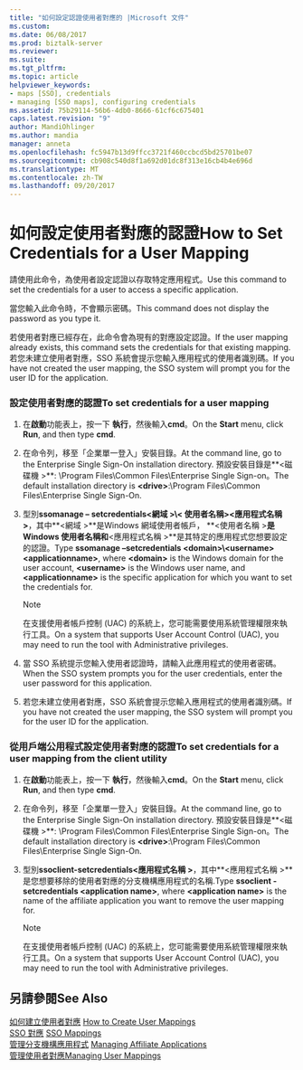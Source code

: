 ```yaml
---
title: "如何設定認證使用者對應的 |Microsoft 文件"
ms.custom: 
ms.date: 06/08/2017
ms.prod: biztalk-server
ms.reviewer: 
ms.suite: 
ms.tgt_pltfrm: 
ms.topic: article
helpviewer_keywords:
- maps [SSO], credentials
- managing [SSO maps], configuring credentials
ms.assetid: 75b29114-56b6-4db0-8666-61cf6c675401
caps.latest.revision: "9"
author: MandiOhlinger
ms.author: mandia
manager: anneta
ms.openlocfilehash: fc5947b13d9ffcc3721f460ccbcd5bd25701be07
ms.sourcegitcommit: cb908c540d8f1a692d01dc8f313e16cb4b4e696d
ms.translationtype: MT
ms.contentlocale: zh-TW
ms.lasthandoff: 09/20/2017
---
```

# <a name="how-to-set-credentials-for-a-user-mapping"></a><span data-ttu-id="1e1e2-102">如何設定使用者對應的認證</span><span class="sxs-lookup"><span data-stu-id="1e1e2-102">How to Set Credentials for a User Mapping</span></span>
<span data-ttu-id="1e1e2-103">請使用此命令，為使用者設定認證以存取特定應用程式。</span><span class="sxs-lookup"><span data-stu-id="1e1e2-103">Use this command to set the credentials for a user to access a specific application.</span></span>  
  
 <span data-ttu-id="1e1e2-104">當您輸入此命令時，不會顯示密碼。</span><span class="sxs-lookup"><span data-stu-id="1e1e2-104">This command does not display the password as you type it.</span></span>  
  
 <span data-ttu-id="1e1e2-105">若使用者對應已經存在，此命令會為現有的對應設定認證。</span><span class="sxs-lookup"><span data-stu-id="1e1e2-105">If the user mapping already exists, this command sets the credentials for that existing mapping.</span></span> <span data-ttu-id="1e1e2-106">若您未建立使用者對應，SSO 系統會提示您輸入應用程式的使用者識別碼。</span><span class="sxs-lookup"><span data-stu-id="1e1e2-106">If you have not created the user mapping, the SSO system will prompt you for the user ID for the application.</span></span>  
  
### <a name="to-set-credentials-for-a-user-mapping"></a><span data-ttu-id="1e1e2-107">設定使用者對應的認證</span><span class="sxs-lookup"><span data-stu-id="1e1e2-107">To set credentials for a user mapping</span></span>  
  
1.  <span data-ttu-id="1e1e2-108">在**啟動**功能表上，按一下 **執行**，然後輸入**cmd**。</span><span class="sxs-lookup"><span data-stu-id="1e1e2-108">On the **Start** menu, click **Run**, and then type **cmd**.</span></span>  
  
2.  <span data-ttu-id="1e1e2-109">在命令列，移至「企業單一登入」安裝目錄。</span><span class="sxs-lookup"><span data-stu-id="1e1e2-109">At the command line, go to the Enterprise Single Sign-On installation directory.</span></span> <span data-ttu-id="1e1e2-110">預設安裝目錄是**\<磁碟機 >**: \Program Files\Common Files\Enterprise Single Sign-on。</span><span class="sxs-lookup"><span data-stu-id="1e1e2-110">The default installation directory is **\<drive>**:\Program Files\Common Files\Enterprise Single Sign-On.</span></span>  
  
3.  <span data-ttu-id="1e1e2-111">型別**ssomanage – setcredentials\<網域 >\\< 使用者名稱\>\<應用程式名稱 >**，其中**\<網域 >**是Windows 網域使用者帳戶， **\<使用者名稱 >**是 Windows 使用者名稱和**\<應用程式名稱 >**是其特定的應用程式您想要設定的認證。</span><span class="sxs-lookup"><span data-stu-id="1e1e2-111">Type **ssomanage –setcredentials \<domain>\\<username\> \<applicationname>**, where **\<domain>** is the Windows domain for the user account, **\<username>** is the Windows user name, and **\<applicationname>** is the specific application for which you want to set the credentials for.</span></span>  
  
    > [!NOTE]
    >  <span data-ttu-id="1e1e2-112">在支援使用者帳戶控制 (UAC) 的系統上，您可能需要使用系統管理權限來執行工具。</span><span class="sxs-lookup"><span data-stu-id="1e1e2-112">On a system that supports User Account Control (UAC), you may need to run the tool with Administrative privileges.</span></span>  
  
4.  <span data-ttu-id="1e1e2-113">當 SSO 系統提示您輸入使用者認證時，請輸入此應用程式的使用者密碼。</span><span class="sxs-lookup"><span data-stu-id="1e1e2-113">When the SSO system prompts you for the user credentials, enter the user password for this application.</span></span>  
  
5.  <span data-ttu-id="1e1e2-114">若您未建立使用者對應，SSO 系統會提示您輸入應用程式的使用者識別碼。</span><span class="sxs-lookup"><span data-stu-id="1e1e2-114">If you have not created the user mapping, the SSO system will prompt you for the user ID for the application.</span></span>  
  
### <a name="to-set-credentials-for-a-user-mapping-from-the-client-utility"></a><span data-ttu-id="1e1e2-115">從用戶端公用程式設定使用者對應的認證</span><span class="sxs-lookup"><span data-stu-id="1e1e2-115">To set credentials for a user mapping from the client utility</span></span>  
  
1.  <span data-ttu-id="1e1e2-116">在**啟動**功能表上，按一下 **執行**，然後輸入**cmd**。</span><span class="sxs-lookup"><span data-stu-id="1e1e2-116">On the **Start** menu, click **Run**, and then type **cmd**.</span></span>  
  
2.  <span data-ttu-id="1e1e2-117">在命令列，移至「企業單一登入」安裝目錄。</span><span class="sxs-lookup"><span data-stu-id="1e1e2-117">At the command line, go to the Enterprise Single Sign-On installation directory.</span></span> <span data-ttu-id="1e1e2-118">預設安裝目錄是**\<磁碟機 >**: \Program Files\Common Files\Enterprise Single Sign-on。</span><span class="sxs-lookup"><span data-stu-id="1e1e2-118">The default installation directory is **\<drive>**:\Program Files\Common Files\Enterprise Single Sign-On.</span></span>  
  
3.  <span data-ttu-id="1e1e2-119">型別**ssoclient-setcredentials\<應用程式名稱 >**，其中**\<應用程式名稱 >**是您想要移除的使用者對應的分支機構應用程式的名稱.</span><span class="sxs-lookup"><span data-stu-id="1e1e2-119">Type **ssoclient -setcredentials \<application name>**, where **\<application name>** is the name of the affiliate application you want to remove the user mapping for.</span></span>  
  
    > [!NOTE]
    >  <span data-ttu-id="1e1e2-120">在支援使用者帳戶控制 (UAC) 的系統上，您可能需要使用系統管理權限來執行工具。</span><span class="sxs-lookup"><span data-stu-id="1e1e2-120">On a system that supports User Account Control (UAC), you may need to run the tool with Administrative privileges.</span></span>  
  
## <a name="see-also"></a><span data-ttu-id="1e1e2-121">另請參閱</span><span class="sxs-lookup"><span data-stu-id="1e1e2-121">See Also</span></span>  
 <span data-ttu-id="1e1e2-122">[如何建立使用者對應](../core/how-to-create-user-mappings.md) </span><span class="sxs-lookup"><span data-stu-id="1e1e2-122">[How to Create User Mappings](../core/how-to-create-user-mappings.md) </span></span>  
 <span data-ttu-id="1e1e2-123">[SSO 對應](../core/sso-mappings.md) </span><span class="sxs-lookup"><span data-stu-id="1e1e2-123">[SSO Mappings](../core/sso-mappings.md) </span></span>  
 <span data-ttu-id="1e1e2-124">[管理分支機構應用程式](../core/managing-affiliate-applications.md) </span><span class="sxs-lookup"><span data-stu-id="1e1e2-124">[Managing Affiliate Applications](../core/managing-affiliate-applications.md) </span></span>  
 [<span data-ttu-id="1e1e2-125">管理使用者對應</span><span class="sxs-lookup"><span data-stu-id="1e1e2-125">Managing User Mappings</span></span>](../core/managing-user-mappings.md)